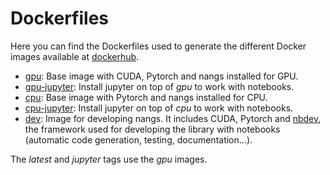 # Dockerfiles

Here you can find the Dockerfiles used to generate the different Docker images available at [dockerhub](https://hub.docker.com/r/sensioai/nangs).

- [gpu](https://github.com/juansensio/nangs/tree/master/docker/gpu): Base image with CUDA, Pytorch and nangs installed for GPU.
- [gpu-jupyter](https://github.com/juansensio/nangs/tree/master/docker/gpu-jupyter): Install jupyter on top of *gpu* to work with notebooks.
- [cpu](https://github.com/juansensio/nangs/tree/master/docker/cpu): Base image with Pytorch and nangs installed for CPU.
- [cpu-jupyter](https://github.com/juansensio/nangs/tree/master/docker/cpu-jupyter): Install jupyter on top of *cpu* to work with notebooks.
- [dev](https://github.com/juansensio/nangs/tree/master/docker/dev): Image for developing nangs. It includes CUDA, Pytorch and [nbdev](http://nbdev.fast.ai/), the framework used for developing the library with notebooks (automatic code generation, testing, documentation...).

The *latest* and *jupyter* tags use the *gpu* images.